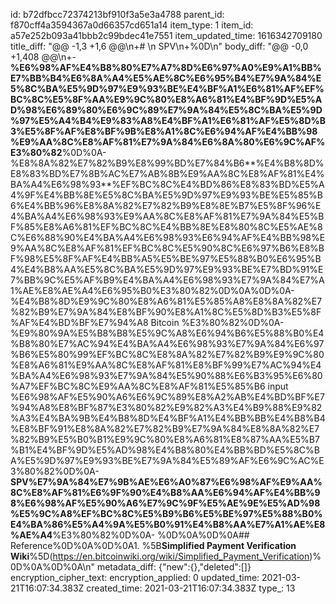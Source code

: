 id: b72dfbcc72374213bf910f3a5e3a4788
parent_id: f870cff4a3594367a0d66357cd651a14
item_type: 1
item_id: a57e252b093a41bbb2c99bdec41e7551
item_updated_time: 1616342709180
title_diff: "@@ -1,3 +1,6 @@\\n+# \\n SPV\\n+%0D\\n"
body_diff: "@@ -0,0 +1,408 @@\\n+- **%E6%98%AF%E4%B8%80%E7%A7%8D%E6%97%A0%E9%A1%BB%E7%BB%B4%E6%8A%A4%E5%AE%8C%E6%95%B4%E7%9A%84%E5%8C%BA%E5%9D%97%E9%93%BE%E4%BF%A1%E6%81%AF%EF%BC%8C%E5%8F%AA%E9%9C%80%E8%A6%81%E4%BF%9D%E5%AD%98%E6%89%80%E6%9C%89%E7%9A%84%E5%8C%BA%E5%9D%97%E5%A4%B4%E9%83%A8%E4%BF%A1%E6%81%AF%E5%8D%B3%E5%8F%AF%E8%BF%9B%E8%A1%8C%E6%94%AF%E4%BB%98%E9%AA%8C%E8%AF%81%E7%9A%84%E6%8A%80%E6%9C%AF%E3%80%82**%0D%0A- %E8%8A%82%E7%82%B9%E8%99%BD%E7%84%B6**%E4%B8%8D%E8%83%BD%E7%8B%AC%E7%AB%8B%E9%AA%8C%E8%AF%81%E4%BA%A4%E6%98%93**%EF%BC%8C%E4%BD%86%E8%83%BD%E5%A4%9F%E4%BB%8E%E5%8C%BA%E5%9D%97%E9%93%BE%E5%85%B6%E4%BB%96%E8%8A%82%E7%82%B9%E8%8E%B7%E5%8F%96%E4%BA%A4%E6%98%93%E9%AA%8C%E8%AF%81%E7%9A%84%E5%BF%85%E8%A6%81%EF%BC%8C%E4%BB%8E%E8%80%8C%E5%AE%8C%E6%88%90%E4%BA%A4%E6%98%93%E6%94%AF%E4%BB%98%E9%AA%8C%E8%AF%81%EF%BC%8C%E5%90%8C%E6%97%B6%E8%BF%98%E5%8F%AF%E4%BB%A5%E5%BE%97%E5%88%B0%E6%95%B4%E4%B8%AA%E5%8C%BA%E5%9D%97%E9%93%BE%E7%BD%91%E7%BB%9C%E5%AF%B9%E4%BA%A4%E6%98%93%E7%9A%84%E7%A1%AE%E8%AE%A4%E6%95%B0%E3%80%82%0D%0A%0D%0A- %E4%B8%8D%E9%9C%80%E8%A6%81%E5%85%A8%E8%8A%82%E7%82%B9%E7%9A%84%E8%BF%90%E8%A1%8C%E5%8D%B3%E5%8F%AF%E4%BD%BF%E7%94%A8 Bitcoin %E3%80%82%0D%0A- %E9%80%9A%E5%B8%B8%E5%9C%A8%E6%94%B6%E5%88%B0%E4%B8%80%E7%AC%94%E4%BA%A4%E6%98%93%E7%9A%84%E6%97%B6%E5%80%99%EF%BC%8C%E8%8A%82%E7%82%B9%E9%9C%80%E8%A6%81%E9%AA%8C%E8%AF%81%E8%BF%99%E7%AC%94%E4%BA%A4%E6%98%93%E7%9A%84%E5%90%88%E6%B3%95%E6%80%A7%EF%BC%8C%E9%AA%8C%E8%AF%81%E5%85%B6 input %E6%98%AF%E5%90%A6%E6%9C%89%E8%A2%AB%E4%BD%BF%E7%94%A8%E8%BF%87%E3%80%82%E9%82%A3%E4%B9%88%E9%82%A3%E4%BA%9B%E4%B8%8D%E4%BF%A1%E4%BB%BB%E4%B8%B4%E8%BF%91%E8%8A%82%E7%82%B9%E7%9A%84%E8%8A%82%E7%82%B9%E5%B0%B1%E9%9C%80%E8%A6%81%E8%87%AA%E5%B7%B1%E4%BF%9D%E5%AD%98%E4%B8%80%E4%BB%BD%E5%8C%BA%E5%9D%97%E9%93%BE%E7%9A%84%E5%89%AF%E6%9C%AC%E3%80%82%0D%0A- **SPV%E7%9A%84%E7%9B%AE%E6%A0%87%E6%98%AF%E9%AA%8C%E8%AF%81%E6%9F%90%E4%B8%AA%E6%94%AF%E4%BB%98%E6%98%AF%E5%90%A6%E7%9C%9F%E5%AE%9E%E5%AD%98%E5%9C%A8%EF%BC%8C%E5%B9%B6%E5%BE%97%E5%88%B0%E4%BA%86%E5%A4%9A%E5%B0%91%E4%B8%AA%E7%A1%AE%E8%AE%A4**%E3%80%82%0D%0A- %0D%0A%0D%0A## Reference%0D%0A%0D%0A1. %5B**Simplified Payment Verification Wiki**%5D(https://en.bitcoinwiki.org/wiki/Simplified_Payment_Verification)%0D%0A%0D%0A\\n"
metadata_diff: {"new":{},"deleted":[]}
encryption_cipher_text: 
encryption_applied: 0
updated_time: 2021-03-21T16:07:34.383Z
created_time: 2021-03-21T16:07:34.383Z
type_: 13